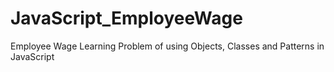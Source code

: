 # JavaScript_EmployeeWage
Employee Wage Learning Problem of using Objects, Classes and Patterns in JavaScript
